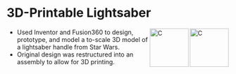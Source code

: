# 3D-Printable Lightsaber
[<img align="right" alt="C" width="88px" src="https://yourengineer.in/wp-content/uploads/2021/07/autodesk-inventor-logo.png" />][fusion][<img align="right" alt="C" width="88px" src="https://i.pinimg.com/originals/f5/6b/60/f56b60f21d1afcdd41278048afcc75bf.png" />][inventor]
  - Used Inventor and Fusion360 to design, prototype, and model a to-scale 3D model of a lightsaber handle from Star Wars. 
  - Original design was restructured into an assembly to allow for 3D printing.


[fusion]: https://www.autodesk.ca/en/products/fusion-360/
[inventor]: https://www.autodesk.ca/en/products/inventor/